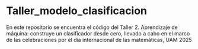 # Taller_modelo_clasificacion

En este repositorio se encuentra el código del Taller 2. Aprendizaje de máquina: construye un clasificador desde cero, llevado a cabo en el marco de las celebraciones por el día internacional de las matemáticas, UAM 2025
